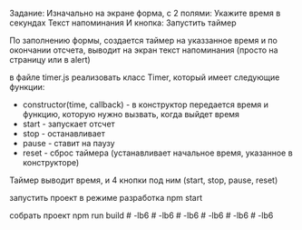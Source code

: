 Задание:
Изначально на экране форма, с 2 полями:
Укажите время в секундах
Текст напоминания
И кнопка:
Запустить таймер

По заполнению формы, создается таймер на указзанное время и по окончании отсчета, выводит на экран текст напоминания (просто на страницу или в alert)

в файле timer.js реализовать класс Timer, который имеет следующие функции:
- constructor(time, callback) - в конструктор передается время и функцию, которую нужно вызвать, когда выйдет время
- start - запускает отсчет
- stop - останавливает
- pause - ставит на паузу
- reset - сброс таймера (устанавливает начальное время, указанное в конструкторе)

Таймер выводит время, и 4 кнопки под ним (start, stop, pause, reset)

запустить проект в режиме разработка
npm start

собрать проект
npm run build
#   - l b 6  
 #   - l b 6  
 #   - l b 6  
 #   - l b 6  
 #   - l b 6  
 #   - l b 6  
 